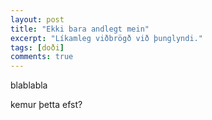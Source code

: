 ```yaml
---
layout: post
title: "Ekki bara andlegt mein"
excerpt: "Líkamleg viðbrögð við þunglyndi."
tags: [doði]
comments: true
---
```

blablabla


kemur þetta efst? 
